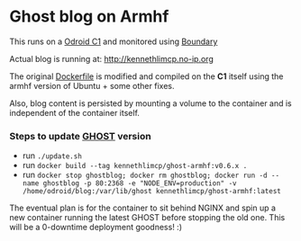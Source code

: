 # Ghost blog on Armhf

This runs on a [Odroid C1](http://www.hardkernel.com) and monitored using [Boundary](https://boundary.com)

Actual blog is running at: http://kennethlimcp.no-ip.org

The original [Dockerfile](https://github.com/docker-library/ghost) is modified and compiled on the **C1** itself using the armhf version of Ubuntu + some other fixes.

Also, blog content is persisted by mounting a volume to the container and is independent of the container itself.

### Steps to update [GHOST](https://ghost.org) version
- run `./update.sh`
- run `docker build --tag kennethlimcp/ghost-armhf:v0.6.x .`
- run `docker stop ghostblog; docker rm ghostblog; docker run -d --name ghostblog -p 80:2368 -e "NODE_ENV=production" -v /home/odroid/blog:/var/lib/ghost kennethlimcp/ghost-armhf:latest`

The eventual plan is for the container to sit behind NGINX and spin up a new container running the latest GHOST before stopping the old one. This will be a 0-downtime deployment goodness! :)
